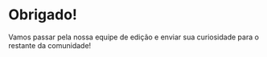 <div id="modal-curiosities-success" class="d-none myModal-content">
  <h1 class="header-title">Obrigado!</h1>
  <p class="text-center mt-3 mb-4">
    Vamos passar pela nossa equipe de edição e enviar sua curiosidade para o restante da comunidade!
  </p>
</div>